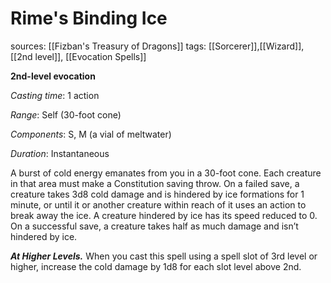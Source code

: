 # Rime's Binding Ice
sources: [[Fizban's Treasury of Dragons]]
tags: [[Sorcerer]],[[Wizard]], [[2nd level]], [[Evocation Spells]]

**2nd-level evocation**

*Casting time*: 1 action

*Range*: Self (30-foot cone)

*Components*: S, M (a vial of meltwater)

*Duration*: Instantaneous


A burst of cold energy emanates from you in a 30-foot cone. Each creature in that area must make a Constitution saving throw. On a failed save, a creature takes 3d8 cold damage and is hindered by ice formations for 1 minute, or until it or another creature within reach of it uses an action to break away the ice. A creature hindered by ice has its speed reduced to 0. On a successful save, a creature takes half as much damage and isn’t hindered by ice.

**_At Higher Levels._** When you cast this spell using a spell slot of 3rd level or higher, increase the cold damage by 1d8 for each slot level above 2nd.
